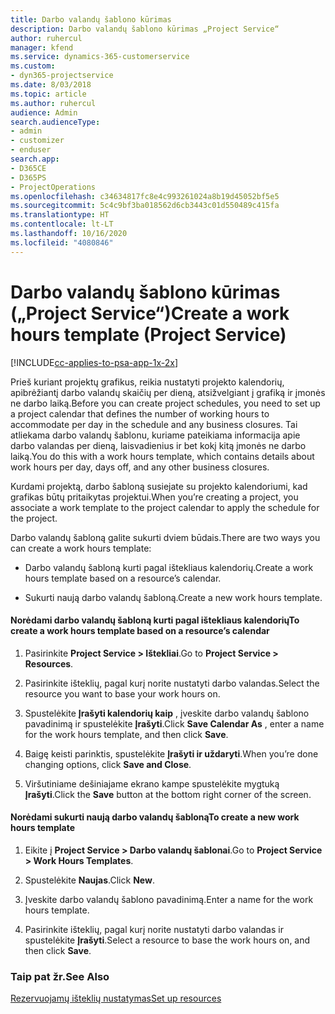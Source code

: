 ```yaml
---
title: Darbo valandų šablono kūrimas
description: Darbo valandų šablono kūrimas „Project Service“
author: ruhercul
manager: kfend
ms.service: dynamics-365-customerservice
ms.custom:
- dyn365-projectservice
ms.date: 8/03/2018
ms.topic: article
ms.author: ruhercul
audience: Admin
search.audienceType:
- admin
- customizer
- enduser
search.app:
- D365CE
- D365PS
- ProjectOperations
ms.openlocfilehash: c34634817fc8e4c993261024a8b19d45052bf5e5
ms.sourcegitcommit: 5c4c9bf3ba018562d6cb3443c01d550489c415fa
ms.translationtype: HT
ms.contentlocale: lt-LT
ms.lasthandoff: 10/16/2020
ms.locfileid: "4080846"
---
```

# <a name="create-a-work-hours-template-project-service"></a><span data-ttu-id="9bcd4-103">Darbo valandų šablono kūrimas („Project Service“)</span><span class="sxs-lookup"><span data-stu-id="9bcd4-103">Create a work hours template (Project Service)</span></span>

[!INCLUDE[cc-applies-to-psa-app-1x-2x](../includes/cc-applies-to-psa-app-1x-2x.md)]

<span data-ttu-id="9bcd4-104">Prieš kuriant projektų grafikus, reikia nustatyti projekto kalendorių, apibrėžiantį darbo valandų skaičių per dieną, atsižvelgiant į grafiką ir įmonės ne darbo laiką.</span><span class="sxs-lookup"><span data-stu-id="9bcd4-104">Before you can create project schedules, you need to set up a project calendar that defines the number of working hours to accommodate per day in the schedule and any business closures.</span></span> <span data-ttu-id="9bcd4-105">Tai atliekama darbo valandų šablonu, kuriame pateikiama informacija apie darbo valandas per dieną, laisvadienius ir bet kokį kitą įmonės ne darbo laiką.</span><span class="sxs-lookup"><span data-stu-id="9bcd4-105">You do this with a work hours template, which contains details about work hours per day, days off, and any other business closures.</span></span>  
  
 <span data-ttu-id="9bcd4-106">Kurdami projektą, darbo šabloną susiejate su projekto kalendoriumi, kad grafikas būtų pritaikytas projektui.</span><span class="sxs-lookup"><span data-stu-id="9bcd4-106">When you’re creating a project, you associate a work template to the project calendar to apply the schedule for the project.</span></span>  
  
 <span data-ttu-id="9bcd4-107">Darbo valandų šabloną galite sukurti dviem būdais.</span><span class="sxs-lookup"><span data-stu-id="9bcd4-107">There are two ways you can create a work hours template:</span></span>  
  
-   <span data-ttu-id="9bcd4-108">Darbo valandų šabloną kurti pagal ištekliaus kalendorių.</span><span class="sxs-lookup"><span data-stu-id="9bcd4-108">Create a work hours template based on a resource’s calendar.</span></span>  
  
-   <span data-ttu-id="9bcd4-109">Sukurti naują darbo valandų šabloną.</span><span class="sxs-lookup"><span data-stu-id="9bcd4-109">Create a new work hours template.</span></span>  
  
#### <a name="to-create-a-work-hours-template-based-on-a-resources-calendar"></a><span data-ttu-id="9bcd4-110">Norėdami darbo valandų šabloną kurti pagal ištekliaus kalendorių</span><span class="sxs-lookup"><span data-stu-id="9bcd4-110">To create a work hours template based on a resource’s calendar</span></span>  
  
1.  <span data-ttu-id="9bcd4-111">Pasirinkite **Project Service > Ištekliai**.</span><span class="sxs-lookup"><span data-stu-id="9bcd4-111">Go to **Project Service > Resources**.</span></span>  
  
2.  <span data-ttu-id="9bcd4-112">Pasirinkite išteklių, pagal kurį norite nustatyti darbo valandas.</span><span class="sxs-lookup"><span data-stu-id="9bcd4-112">Select the resource you want to base your work hours on.</span></span>  
  
3.  <span data-ttu-id="9bcd4-113">Spustelėkite **Įrašyti kalendorių kaip** , įveskite darbo valandų šablono pavadinimą ir spustelėkite **Įrašyti**.</span><span class="sxs-lookup"><span data-stu-id="9bcd4-113">Click **Save Calendar As** , enter a name for the work hours template, and then click **Save**.</span></span>  
  
4.  <span data-ttu-id="9bcd4-114">Baigę keisti parinktis, spustelėkite **Įrašyti ir uždaryti**.</span><span class="sxs-lookup"><span data-stu-id="9bcd4-114">When you’re done changing options, click **Save and Close**.</span></span>  
  
5.  <span data-ttu-id="9bcd4-115">Viršutiniame dešiniajame ekrano kampe spustelėkite mygtuką **Įrašyti**.</span><span class="sxs-lookup"><span data-stu-id="9bcd4-115">Click the **Save** button at the bottom right corner of the screen.</span></span>  
  
#### <a name="to-create-a-new-work-hours-template"></a><span data-ttu-id="9bcd4-116">Norėdami sukurti naują darbo valandų šabloną</span><span class="sxs-lookup"><span data-stu-id="9bcd4-116">To create a new work hours template</span></span>  
  
1.  <span data-ttu-id="9bcd4-117">Eikite į **Project Service > Darbo valandų šablonai**.</span><span class="sxs-lookup"><span data-stu-id="9bcd4-117">Go to **Project Service > Work Hours Templates**.</span></span>  
  
2.  <span data-ttu-id="9bcd4-118">Spustelėkite **Naujas**.</span><span class="sxs-lookup"><span data-stu-id="9bcd4-118">Click **New**.</span></span>  
  
3.  <span data-ttu-id="9bcd4-119">Įveskite darbo valandų šablono pavadinimą.</span><span class="sxs-lookup"><span data-stu-id="9bcd4-119">Enter a name for the work hours template.</span></span>  
  
4.  <span data-ttu-id="9bcd4-120">Pasirinkite išteklių, pagal kurį norite nustatyti darbo valandas ir spustelėkite **Įrašyti**.</span><span class="sxs-lookup"><span data-stu-id="9bcd4-120">Select a resource to base the work hours on, and then click **Save**.</span></span>  
  
### <a name="see-also"></a><span data-ttu-id="9bcd4-121">Taip pat žr.</span><span class="sxs-lookup"><span data-stu-id="9bcd4-121">See Also</span></span>  
 [<span data-ttu-id="9bcd4-122">Rezervuojamų išteklių nustatymas</span><span class="sxs-lookup"><span data-stu-id="9bcd4-122">Set up resources</span></span>](../psa/set-up-resources.md)
